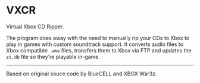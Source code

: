 # VXCR
Virtual Xbox CD Ripper.

The program does away with the need to manually rip your CDs to Xbox to play in games with custom soundtrack support. It converts audio files to Xbox compatible `.wma` files, transfers them to Xbox via FTP and updates the `st.db` file so they're playable in-game.

---

Based on original souce code by BlueCELL and XBOX War3z.
